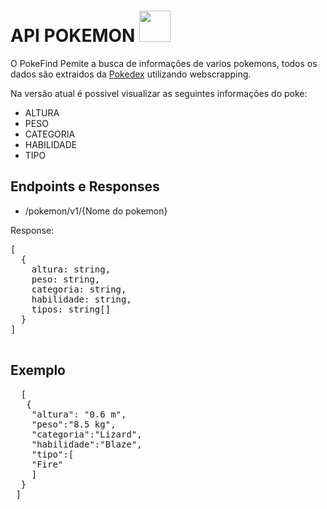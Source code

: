 <h1> API POKEMON <img src="https://imagensemoldes.com.br/wp-content/uploads/2020/04/Pokebola-Pok%C3%A9mon-PNG-1024x1022.png" width="50px" /> </h1>

</p> O PokeFind Pemite a busca de informações de varios pokemons, todos os dados são extraidos da <a href="https://www.pokemon.com/br/pokedex/">Pokedex</a> utilizando webscrapping.

</p> Na versão atual é possivel visualizar as seguintes informações do poke:</p>
<ul>
  <li>ALTURA</li>
  <li>PESO</li>
  <li>CATEGORIA</li>
  <li>HABILIDADE</li>
  <li>TIPO</li>
</ul>

<h2>Endpoints e Responses</h2>
<ul>
  <li>/pokemon/v1/{Nome do pokemon}</li>
</ul>

 <p>Response:</p>
 <pre>
[
  {
    altura: string,
    peso: string,
    categoria: string,
    habilidade: string,
    tipos: string[]
  }
]
 </pre>
 
 <h2>Exemplo</h2>
 <phttps://poke-find.vercel.app/pokemon/v1/charmander<p>
  <pre>
  [
   {
    "altura": "0.6 m",
    "peso":"8.5 kg",
    "categoria":"Lizard",
    "habilidade":"Blaze",
    "tipo":[
    "Fire"
    ]
  }
 ]
  </pre>
 
